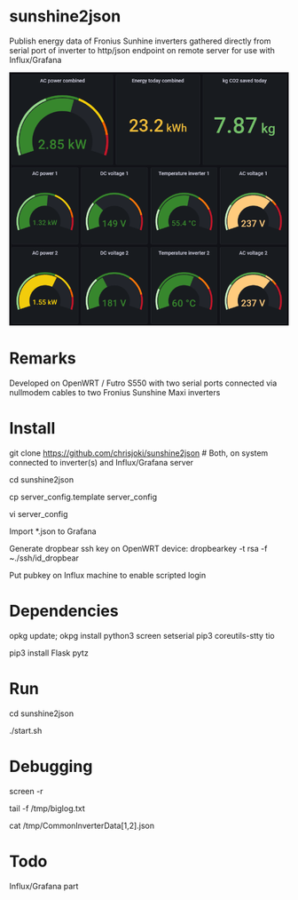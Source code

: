 # sunshine2json
Publish energy data of Fronius Sunhine inverters gathered directly from serial port of inverter to http/json endpoint on remote server for use with Influx/Grafana

![Grafana screenshot](grafana.png)

# Remarks
Developed on OpenWRT / Futro S550 with two serial ports connected via nullmodem cables to two Fronius Sunshine Maxi inverters

# Install
git clone https://github.com/chrisjoki/sunshine2json # Both, on system connected to inverter(s) and Influx/Grafana server

cd sunshine2json

cp server_config.template server_config

vi server_config

Import *.json to Grafana

Generate dropbear ssh key on OpenWRT device: dropbearkey -t rsa -f ~./ssh/id_dropbear

Put pubkey on Influx machine to enable scripted login

# Dependencies
opkg update; okpg install python3 screen setserial pip3 coreutils-stty tio

pip3 install Flask pytz 

# Run
cd sunshine2json

./start.sh

# Debugging
screen -r

tail -f /tmp/biglog.txt

cat /tmp/CommonInverterData[1,2].json

# Todo
Influx/Grafana part
